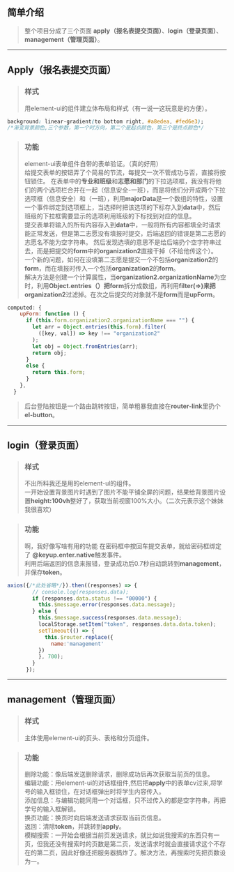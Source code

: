 ## 简单介绍
>整个项目分成了三个页面 **apply（报名表提交页面）**、**login（登录页面）**、**management（管理页面）**。
***
## Apply（报名表提交页面）
> ### 样式   
> 用element-ui的组件建立体布局和样式（有一说一这玩意是的方便）。
```css
background: linear-gradient(to bottom right, #a8edea, #fed6e3);
/*渐变背景颜色,三个参数，第一个时方向，第二个是起点颜色，第三个是终点颜色*/
```

> ### 功能
> element-ui表单组件自带的表单验证。（真的好用）   
> 给提交表单的按钮弄了个简易的节流，每提交一次不管成功与否，直接将按钮锁住。
> 在表单中的**专业和班级**和**志愿和部门**的下拉选项框，我没有将他们的两个选项栏合并在一起（信息安全-一班），而是将他们分开成两个下拉选项框（信息安全）和（一班），利用**majorData**是一个数组的特性，设置一个事件绑定到选项框上，当选择时把该选项的下标存入到**data**中，然后班级的下拉框需要显示的选项利用班级的下标找到对应的信息。    
>提交表单将输入的所有内容存入到**data**中，一般将所有内容都填全时请求能正常发送，但是第二志愿没有填报时提交，后端返回的错误是第二志愿的志愿名不能为空字符串。
然后发现选填的意思不是给后端扔个空字符串过去，而是把提交的**form**中的**organization2**直接干掉（不给他传这个）。   
一个新的问题，如何在没填第二志愿是提交一个不包括**organization2**的**form**，而在填报时传入一个包括**organization2**的**form**。   
解决方法是创建一个计算属性，当**organization2.organizationName**为空时，利用**Object.entries（）**把**form**拆分成数组，再利用**filter(=>)**来把**organization2**过滤掉。在次之后提交的对象就不是**form**而是**upForm**。
```javascript
computed: {
    upForm: function () {
      if (this.form.organization2.organizationName === "") {
        let arr = Object.entries(this.form).filter(
          ([key, val]) => key !== "organization2"
        );
        let obj = Object.fromEntries(arr);
        return obj;
      } 
      else {
        return this.form;
      }
    },
  }
```
> 后台登陆按钮是一个路由跳转按钮，简单粗暴我直接在**router-link**里扔个**el-button**。
***
## login（登录页面）
> ### 样式   
> 不出所料我还是用的element-ul的组件。  
> 一开始设置背景图片时遇到了图片不能平铺全屏的问题，结果给背景图片设置**height:100vh**整好了，获取当前视窗100%大小。（二次元表示这个妹妹我很喜欢）

> ### 功能
> 啊，我好像写啥有用的功能
> 在密码框中按回车提交表单，就给密码框绑定了 **@keyup.enter.native**触发事件。   
> 利用后端返回的信息来报错，登录成功后0.7秒自动跳转到**management**，并保存**token**。
```javascript
axios({/*此处省略*/}).then((responses) => {
        // console.log(responses.data);
        if (responses.data.status !== "00000") {
          this.$message.error(responses.data.message);
        } else {
          this.$message.success(responses.data.message);
          localStorage.setItem("token", responses.data.data.token);
          setTimeout(() => {
            this.$router.replace({
              name:'management'
          })
          }, 700);
        }
      });
```
***
## management（管理页面）
> ### 样式 
> 主体使用element-ui的页头、表格和分页组件。

> ### 功能
> 删除功能：像后端发送删除请求，删除成功后再次获取当前页的信息。  
> 编辑功能：用element-ui的对话框组件,然后把**apply**中的表单cv过来,将学号的输入框锁住，在对话框弹出时将学生内容传入。  
> 添加信息：与编辑功能同用一个对话框，只不过传入的都是空字符串，再把学号的输入框解锁。  
> 换页功能：换页时向后端发送请求获取当前页信息。  
> 返回：清除**token**，并跳转到**apply**。   
> 模糊搜索：一开始会根据当前页发送请求，就比如说我搜索的东西只有一页，但我还没有搜索时的页数是第二页，发送请求时就会直接请求这个不存在的第二页，因此好像还把服务器搞炸了。解决方法，再搜索时先把页数设为一。
